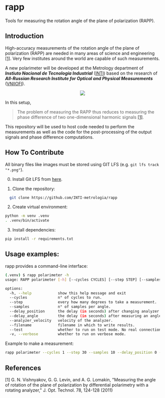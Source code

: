 # rapp
Tools for measuring the rotation angle of the plane of polarization (RAPP).


[VNIIOFI]: https://www.vniiofi.ru
[INTI]: https://www.inti.gob.ar/areas/metrologia-y-calidad/fisica/metrologia-fisica

## Introduction

High-accuracy measurements of the rotation angle of the plane of polarization (RAPP)
are needed in many areas of science and engineering [[1]](#1). 
Very few institutes around the world are capable of such measurements.

A new polarimeter will be developed at the Metrology department of ***Instiuto Nacional de Tecnología Industrial*** ([INTI])
based on the research of ***All-Russian Research Institute for Optical and Physical Measurements*** ([VNIIOFI]).

<p align="center">
  <img src="images/diagram.png" />
</p>

In this setup,
> The problem of measuring the RAPP thus reduces
  to measuring the phase difference of two one-dimensional
  harmonic signals [[1]](#1). 

This repository will be used to host code needed to perform the measurements as well as the code
for the post-processing of the output signals and phase difference computations. 

## How To Contribute

All binary files like images must be stored using GIT LFS (e.g. `git lfs track "*.png"`).

0. Install Git LFS from [here](https://git-lfs.com).

1. Clone the repository: 

```bash
  git clone https://github.com/INTI-metrologia/rapp
```

2. Create virtual environment:

```bash
python -m venv .venv
. .venv/bin/activate
```

3. Install dependencies:

```bash
pip install -r requirements.txt
```

## Usage examples:

rapp provides a command-line interface:

```bash
(.venv) $ rapp polarimeter -h
usage: RAPP polarimeter [-h] [--cycles CYCLES] [--step STEP] [--samples SAMPLES] [--delay_position DELAY_POSITION] [--delay_angle DELAY_ANGLE] [--analyzer_velocity ANALYZER_VELOCITY] [--filename FILENAME] [-v] [--test]

options:
  -h, --help            show this help message and exit
  --cycles              n° of cycles to run.
  --step                every how many degrees to take a measurement.
  --samples             n° of samples per angle.
  --delay_position      the delay (in seconds) after changing analyzer position.
  --delay_angle         the delay (in seconds) after measuring an angle.
  --analyzer_velocity   velocity of the analyzer.
  --filename            filename in which to write results.
  --test                whether to run on test mode. No real connection will be established.
  -v, --verbose         whether to run on verbose mode.
```

Example to make a measurement:
```bash
rapp polarimeter --cycles 1 --step 30 --samples 10 --delay_position 0 --test
```


## References
<a id="1">[1]</a> G. N. Vishnyakov, G. G. Levin, and A. G. Lomakin,
"Measuring the angle of rotation of the plane of polarization by differential polarimetry with a rotating analyzer,"
J. Opt. Technol. 78, 124-128 (2011)
